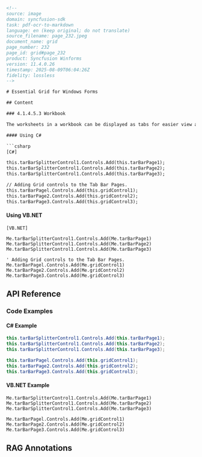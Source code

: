 ```html
<!-- 
source: image
domain: syncfusion-sdk
task: pdf-ocr-to-markdown
language: en (keep original; do not translate)
source_filename: page_232.jpeg
document_name: grid
page_number: 232
page_id: grid#page_232
product: Syncfusion Winforms
version: 11.4.0.26
timestamp: 2025-08-09T06:04:26Z
fidelity: lossless
-->

# Essential Grid for Windows Forms

## Content

### 4.1.4.5.3 Workbook

The worksheets in a workbook can be displayed as tabs for easier view and selection of worksheets, similar to Excel. This is achieved by using the Tab Bar Splitter control. You can add any number of Tab Bar pages to the Tab Bar Splitter control, and then add the Grid control to each Tab Bar page, to get the appearance similar to the Workbook in Excel.

#### Using C#

```csharp
[C#]

this.tarBarSplitterControl1.Controls.Add(this.tarBarPage1);
this.tarBarSplitterControl1.Controls.Add(this.tarBarPage2);
this.tarBarSplitterControl1.Controls.Add(this.tarBarPage3);

// Adding Grid controls to the Tab Bar Pages.
this.tarBarPagel.Controls.Add(this.gridControl1);
this.tarBarPage2.Controls.Add(this.gridControl2);
this.tarBarPage3.Controls.Add(this.gridControl3);
```

#### Using VB.NET

```vbnet
[VB.NET]

Me.tarBarSplitterControl1.Controls.Add(Me.tarBarPage1)
Me.tarBarSplitterControl1.Controls.Add(Me.tarBarPage2)
Me.tarBarSplitterControl1.Controls.Add(Me.tarBarPage3)

' Adding Grid controls to the Tab Bar Pages.
Me.tarBarPagel.Controls.Add(Me.gridControl1)
Me.tarBarPage2.Controls.Add(Me.gridControl2)
Me.tarBarPage3.Controls.Add(Me.gridControl3)
```

## API Reference

### Code Examples

#### C# Example

```csharp
this.tarBarSplitterControl1.Controls.Add(this.tarBarPage1);
this.tarBarSplitterControl1.Controls.Add(this.tarBarPage2);
this.tarBarSplitterControl1.Controls.Add(this.tarBarPage3);

this.tarBarPagel.Controls.Add(this.gridControl1);
this.tarBarPage2.Controls.Add(this.gridControl2);
this.tarBarPage3.Controls.Add(this.gridControl3);
```

#### VB.NET Example

```vbnet
Me.tarBarSplitterControl1.Controls.Add(Me.tarBarPage1)
Me.tarBarSplitterControl1.Controls.Add(Me.tarBarPage2)
Me.tarBarSplitterControl1.Controls.Add(Me.tarBarPage3)

Me.tarBarPagel.Controls.Add(Me.gridControl1)
Me.tarBarPage2.Controls.Add(Me.gridControl2)
Me.tarBarPage3.Controls.Add(Me.gridControl3)
```

## RAG Annotations

<!-- tags: [workbook, tab bar splitter, grid control, syncfusion windows forms, syncfusion sdk] keywords: [workbook, tab bar, grid, control, excel, appearance, syncfusion winforms] -->
```